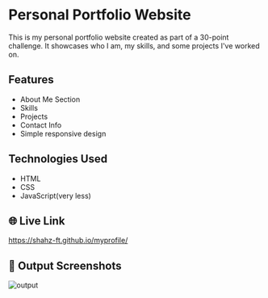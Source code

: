 # Personal Portfolio Website

This is my personal portfolio website created as part of a 30-point challenge. It showcases who I am, my skills, and some projects I've worked on.

## Features

- About Me Section
- Skills
- Projects
- Contact Info
- Simple responsive design

## Technologies Used

- HTML
- CSS
- JavaScript(very less)

## 🌐 Live Link
https://shahz-ft.github.io/myprofile/

## 📸 Output Screenshots
![output](myprofile/output/profile.jpg)
